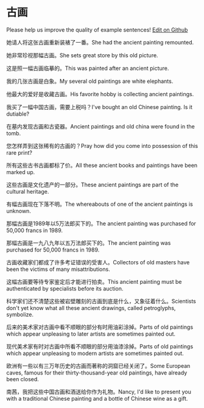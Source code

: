 # 古画

Please help us improve the quality of example sentences! [Edit on Github](https://github.com/jiyushe/jiyu-example-sentence-source/blob/main/chinese/guhua.md)

<p><span class="chinese">她请人将这张古画重新装裱了一番。</span><span class="english">She had the ancient painting remounted.</span></p>

<p><span class="chinese">她非常珍视那幅古画。</span><span class="english">She sets great store by this old picture.</span></p>

<p><span class="chinese">这是照一幅古画临摹的。</span><span class="english">This was painted after an ancient picture.</span></p>

<p><span class="chinese">我的几张古画是白象。</span><span class="english">My several old paintings are white elephants.</span></p>

<p><span class="chinese">他最大的爱好是收藏古画。</span><span class="english">His favorite hobby is collecting ancient paintings.</span></p>

<p><span class="chinese">我买了一幅中国古画，需要上税吗？</span><span class="english">I've bought an old Chinese painting. Is it dutiable?</span></p>

<p><span class="chinese">在墓内发现古画和古瓷器。</span><span class="english">Ancient paintings and old china were found in the tomb.</span></p>

<p><span class="chinese">您怎样弄到这张稀有的古画的？</span><span class="english">Pray how did you come into possession of this rare print?</span></p>

<p><span class="chinese">所有这些古书古画都标了价。</span><span class="english">All these ancient books and paintings have been marked up.</span></p>

<p><span class="chinese">这些古画是文化遗产的一部分。</span><span class="english">These ancient paintings are part of the cultural heritage.</span></p>

<p><span class="chinese">有幅古画现在下落不明。</span><span class="english">The whereabouts of one of the ancient paintings is unknown.</span></p>

<p><span class="chinese">那幅古画是1989年以5万法郎买下的。</span><span class="english">The ancient painting was purchased for 50,000 francs in 1989.</span></p>

<p><span class="chinese">那幅古画是一九八九年以五万法郎买下的。</span><span class="english">The ancient painting was purchased for 50,000 francs in 1989.</span></p>

<p><span class="chinese">古画收藏家们都成了许多考证错误的受害人。</span><span class="english">Collectors of old masters have been the victims of many misattributions.</span></p>

<p><span class="chinese">这幅古画要等待专家鉴定后才能进行拍卖。</span><span class="english">This ancient painting must be authenticated by specialists before its auction.</span></p>

<p><span class="chinese">科学家们还不清楚这些被岩壁雕刻的古画到底是什么，又象征着什么。</span><span class="english">Scientists don't yet know what all these ancient drawings, called petroglyphs, symbolize.</span></p>

<p><span class="chinese">后来的美术家对古画中看不顺眼的部分有时用油彩涂掉。</span><span class="english">Parts of old paintings which appear unpleasing to later artists are sometimes painted out.</span></p>

<p><span class="chinese">现代美术家有时对古画中所看不顺眼的部分用油漆涂掉。</span><span class="english">Parts of old paintings which appear unpleasing to modern artists are sometimes painted out.</span></p>

<p><span class="chinese">欧洲有一些以有三万年历史的古画而著称的洞窟已经关闭了。</span><span class="english">Some European caves, famous for their thirty-thousand-year old paintings, have already been closed.</span></p>

<p><span class="chinese">南茜，我把这些中国古画和酒送给你作为礼物。</span><span class="english">Nancy, I'd like to present you with a traditional Chinese painting and a bottle of Chinese wine as a gift.</span></p>

